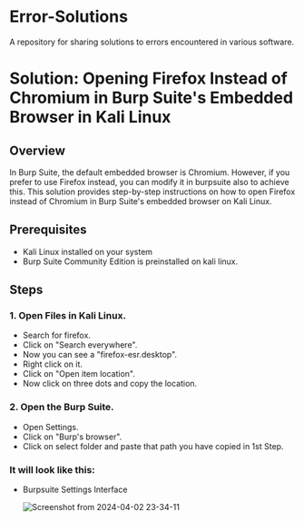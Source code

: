 # Error-Solutions
 A repository for sharing solutions to errors encountered in various software.

# Solution: Opening Firefox Instead of Chromium in Burp Suite's Embedded Browser in Kali Linux

## Overview

In Burp Suite, the default embedded browser is Chromium. However, if you prefer to use Firefox instead, you can modify it in burpsuite also to achieve this. This solution provides step-by-step instructions on how to open Firefox instead of Chromium in Burp Suite's embedded browser on Kali Linux.

## Prerequisites

- Kali Linux installed on your system
- Burp Suite Community Edition is preinstalled on kali linux.

## Steps

### 1. Open Files in Kali Linux.

 - Search for firefox.
 - Click on "Search everywhere".
 - Now you can see a "firefox-esr.desktop".
 - Right click on it.
 - Click on "Open item location".
 - Now click on three dots and copy the location.

### 2. Open the Burp Suite.

- Open Settings.
- Click on "Burp's browser".
- Click on select folder and paste that path you have copied in 1st Step.

### It will look like this:

- Burpsuite Settings Interface


  ![Screenshot from 2024-04-02 23-34-11](https://github.com/khushi-nirsang/Error-Solutions/assets/134994971/8e0cdb88-461f-4972-9fe5-fdc59f55c198)

